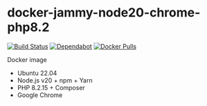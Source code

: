 # docker-jammy-node20-chrome-php8.2

[![Build Status](https://github.com/vintagesucks/docker-jammy-node20-chrome-php8.2/workflows/Build/badge.svg)](https://github.com/vintagesucks/docker-jammy-node20-chrome-php8.2/actions) [![Dependabot](https://badgen.net/badge/Dependabot/enabled/green?icon=dependabot)](https://dependabot.com/) [![Docker Pulls](https://img.shields.io/docker/pulls/vintagesucks/docker-jammy-node20-chrome-php8.2.svg)](https://hub.docker.com/r/vintagesucks/docker-jammy-node20-chrome-php8.2/)

Docker image
* Ubuntu 22.04
* Node.js v20 + npm + Yarn
* PHP 8.2.15 + Composer
* Google Chrome

